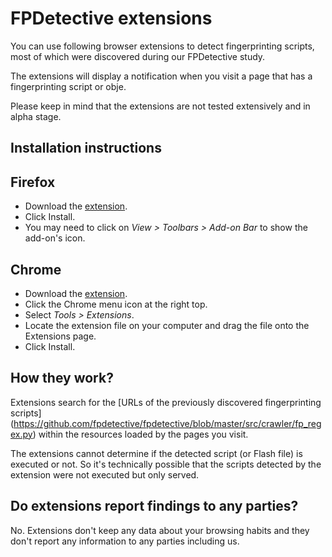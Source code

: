 # FPDetective extensions

You can use following browser extensions to detect fingerprinting scripts, most of which were 
discovered during our FPDetective study.

The extensions will display a notification when you visit a page that has a fingerprinting script or obje.

Please keep in mind that the extensions are not tested extensively and in alpha stage.

 
## Installation instructions

## Firefox

* Download the [extension](https://github.com/fpdetective/fpdetective/blob/master/extensions/fpdetective.xpi?raw=true).
* Click Install.
* You may need to click on *View > Toolbars > Add-on Bar* to show the add-on's icon.

## Chrome
* Download the [extension](https://github.com/fpdetective/fpdetective/blob/master/extensions/fpdetective.crx?raw=true).
* Click the Chrome menu icon at the right top.
* Select *Tools > Extensions*.
* Locate the extension file on your computer and drag the file onto the Extensions page.
* Click Install.

## How they work?
Extensions search for the [URLs of the previously discovered fingerprinting scripts]
(https://github.com/fpdetective/fpdetective/blob/master/src/crawler/fp_regex.py) within the resources 
loaded by the pages you visit.

The extensions cannot determine if the detected script (or Flash file) is executed or not. 
So it's technically possible that the scripts detected by the extension were not executed but only served.

## Do extensions report findings to any parties?
No. Extensions don't keep any data about your browsing habits and they don't report any information to any
parties including us.


